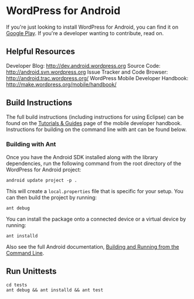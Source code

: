 # WordPress for Android #

If you're just looking to install WordPress for Android, you can find it on
[Google Play][].  If you're a developer wanting to contribute, read on.

[Google Play]: https://play.google.com/store/apps/details?id=com.futcore.restaurant


## Helpful Resources ##

Developer Blog: <http://dev.android.wordpress.org>
Source Code: <http://android.svn.wordpress.org>
Issue Tracker and Code Browser: <http://android.trac.wordpress.org/>
WordPress Mobile Developer Handbook: <http://make.wordpress.org/mobile/handbook/>



## Build Instructions ##

The full build instructions (including instructions for using Eclipse) can be
found on the [Tutorials &amp; Guides][] page of the mobile developer handbook.
Instructions for building on the command line with ant can be found below.

[Tutorials &amp; Guides]: http://make.wordpress.org/mobile/handbook/pathways/android/tutorials-guides/


### Building with Ant ###

Once you have the Android SDK installed along with the library dependencies,
run the following command from the root directory of the WordPress for Android
project:

    android update project -p .

This will create a `local.properties` file that is specific for your setup.
You can then build the project by running:

    ant debug

You can install the package onto a connected device or a virtual device by
running:

    ant installd

Also see the full Android documentation, [Building and Running from the Command
Line][command-line].

[command-line]: http://developer.android.com/tools/building/building-cmdline.html

## Run Unittests ##

    cd tests
    ant debug && ant installd && ant test
